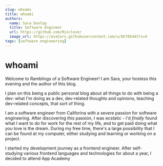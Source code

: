 ```yaml
---
slug: whoami
title: whoami
authors:
  name: Sara Dunlop
  title: Software Engineer
  url: https://github.com/Risclover
  image_url: https://avatars.githubusercontent.com/u/85785443?v=4
tags: [software engineering]
---
```


# whoami


Welcome to Ramblings of a Software Engineer! I am Sara, your hostess this evening and the author of this blog.

I plan on this being a public personal blog about all things to do with being a dev: what I'm doing as a dev, dev-related thoughts and opinions, teaching dev-related concepts, that sort of thing.

I am a software engineer from Califorina with a severe passion for software engineering. After discovering this passion, I was ecstatic - I'd _finally_ found what I want to do for work for the rest of my life, and to get paid doing what you love is the dream. During my free time, there's a large possibility that I can be found at my computer, either studying and learning or working on a project.

I started my development journey as a frontend engineer. After self-studying various frontend languages and technologies for about a year, I decided to attend App Academy
